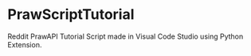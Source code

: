 # PrawScriptTutorial
Reddit PrawAPI Tutorial Script made in Visual Code Studio using Python Extension.
